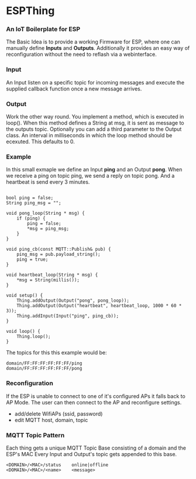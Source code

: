# ESPThing
### An IoT Boilerplate for ESP
The Basic Idea is to provide a working Firmware for ESP, where one can manually define **Inputs** and **Outputs**.
Additionally it provides an easy way of reconfiguration without the need to reflash via a webinterface.

### Input
An Input listen on a specific topic for incoming messages and execute the supplied callback function once a new message arrives.

### Output
Work the other way round. You implement a method, which is executed in loop().
When this method defines a String at msg, it is sent as message to the outputs topic.
Optionally you can add a third parameter to the Output class. An interval in milliseconds in which the loop method should be ecexuted. This defaults to 0.

### Example
In this small exmaple we define an Input **ping** and an Output **pong**.
When we receive a ping on topic ping, we send a reply on topic pong.
And a heartbeat is send every 3 minutes.

```arduino

bool ping = false;
String ping_msg = "";

void pong_loop(String * msg) {
    if (ping) {
        ping = false;
        *msg = ping_msg;
    }
}

void ping_cb(const MQTT::Publish& pub) {
    ping_msg = pub.payload_string();
    ping = true;
}

void heartbeat_loop(String * msg) {
    *msg = String(millis());
}

void setup() {
    Thing.addOutput(Output("pong", pong_loop));
    Thing.addOutput(Output("heartbeat", heartbeat_loop, 1000 * 60 * 3));
    Thing.addInput(Input("ping", ping_cb));
}

void loop() {
    Thing.loop();
}
```

The topics for this this example would be:

```
domain/FF:FF:FF:FF:FF:FF/ping
domain/FF:FF:FF:FF:FF:FF/pong
```

### Reconfiguration
If the ESP is unable to connect to one of it's configured APs it falls back to AP Mode. The user can then connect to the AP and reconfigure settings.

* add/delete WifiAPs (ssid, password)
* edit MQTT host, domain, topic

### MQTT Topic Pattern
Each thing gets a unique MQTT Topic Base consisting of a domain and the ESP's MAC 
Every Input and Output's topic gets appended to this base.

```
<DOMAIN>/<MAC>/status    online|offline
<DOMAIN>/<MAC>/<name>    <message>
```
